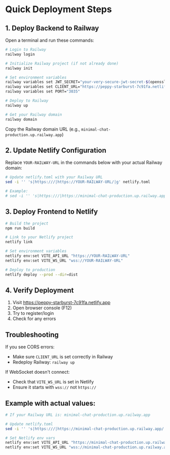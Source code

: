 # Quick Deployment Steps

## 1. Deploy Backend to Railway

Open a terminal and run these commands:

```bash
# Login to Railway
railway login

# Initialize Railway project (if not already done)
railway init

# Set environment variables
railway variables set JWT_SECRET="your-very-secure-jwt-secret-$(openssl rand -hex 32)"
railway variables set CLIENT_URL="https://peppy-starburst-7c91fa.netlify.app"
railway variables set PORT="3035"

# Deploy to Railway
railway up

# Get your Railway domain
railway domain
```

Copy the Railway domain URL (e.g., `minimal-chat-production.up.railway.app`)

## 2. Update Netlify Configuration

Replace `YOUR-RAILWAY-URL` in the commands below with your actual Railway domain:

```bash
# Update netlify.toml with your Railway URL
sed -i '' 's|https:///|https://YOUR-RAILWAY-URL/|g' netlify.toml

# Example:
# sed -i '' 's|https:///|https://minimal-chat-production.up.railway.app/|g' netlify.toml
```

## 3. Deploy Frontend to Netlify

```bash
# Build the project
npm run build

# Link to your Netlify project
netlify link

# Set environment variables
netlify env:set VITE_API_URL "https://YOUR-RAILWAY-URL"
netlify env:set VITE_WS_URL "wss://YOUR-RAILWAY-URL"

# Deploy to production
netlify deploy --prod --dir=dist
```

## 4. Verify Deployment

1. Visit https://peppy-starburst-7c91fa.netlify.app
2. Open browser console (F12)
3. Try to register/login
4. Check for any errors

## Troubleshooting

If you see CORS errors:
- Make sure `CLIENT_URL` is set correctly in Railway
- Redeploy Railway: `railway up`

If WebSocket doesn't connect:
- Check that `VITE_WS_URL` is set in Netlify
- Ensure it starts with `wss://` not `https://`

## Example with actual values:

```bash
# If your Railway URL is: minimal-chat-production.up.railway.app

# Update netlify.toml
sed -i '' 's|https:///|https://minimal-chat-production.up.railway.app/|g' netlify.toml

# Set Netlify env vars
netlify env:set VITE_API_URL "https://minimal-chat-production.up.railway.app"
netlify env:set VITE_WS_URL "wss://minimal-chat-production.up.railway.app"
```